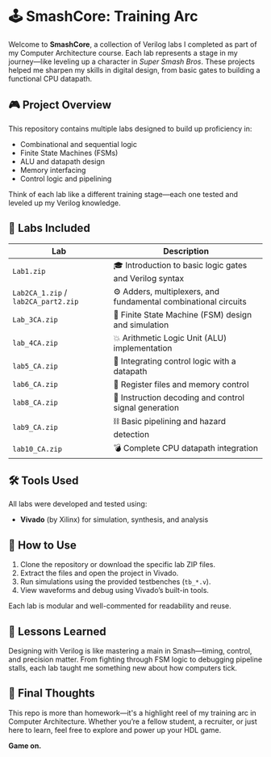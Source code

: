 # 🕹️ SmashCore: Training Arc

Welcome to **SmashCore**, a collection of Verilog labs I completed as part of my Computer Architecture course. Each lab represents a stage in my journey—like leveling up a character in *Super Smash Bros*. These projects helped me sharpen my skills in digital design, from basic gates to building a functional CPU datapath.

## 🎮 Project Overview

This repository contains multiple labs designed to build up proficiency in:

- Combinational and sequential logic
- Finite State Machines (FSMs)
- ALU and datapath design
- Memory interfacing
- Control logic and pipelining

Think of each lab like a different training stage—each one tested and leveled up my Verilog knowledge.

## 🧩 Labs Included

| Lab | Description |
|-----|-------------|
| `Lab1.zip` | 🎓 Introduction to basic logic gates and Verilog syntax |
| `Lab2CA_1.zip` / `lab2CA_part2.zip` | ⚙️ Adders, multiplexers, and fundamental combinational circuits |
| `Lab_3CA.zip` | 🔄 Finite State Machine (FSM) design and simulation |
| `lab_4CA.zip` | 💥 Arithmetic Logic Unit (ALU) implementation |
| `lab5_CA.zip` | 🏃 Integrating control logic with a datapath |
| `lab6_CA.zip` | 🧠 Register files and memory control |
| `lab8_CA.zip` | 🧩 Instruction decoding and control signal generation |
| `lab9_CA.zip` | ⛓️ Basic pipelining and hazard detection |
| `lab10_CA.zip` | 💣 Complete CPU datapath integration |

## 🛠️ Tools Used

All labs were developed and tested using:

- **Vivado** (by Xilinx) for simulation, synthesis, and analysis

## 📂 How to Use

1. Clone the repository or download the specific lab ZIP files.
2. Extract the files and open the project in Vivado.
3. Run simulations using the provided testbenches (`tb_*.v`).
4. View waveforms and debug using Vivado’s built-in tools.

Each lab is modular and well-commented for readability and reuse.

## 🧠 Lessons Learned

Designing with Verilog is like mastering a main in Smash—timing, control, and precision matter. From fighting through FSM logic to debugging pipeline stalls, each lab taught me something new about how computers tick.

## 🏁 Final Thoughts

This repo is more than homework—it's a highlight reel of my training arc in Computer Architecture. Whether you’re a fellow student, a recruiter, or just here to learn, feel free to explore and power up your HDL game.

**Game on.**
